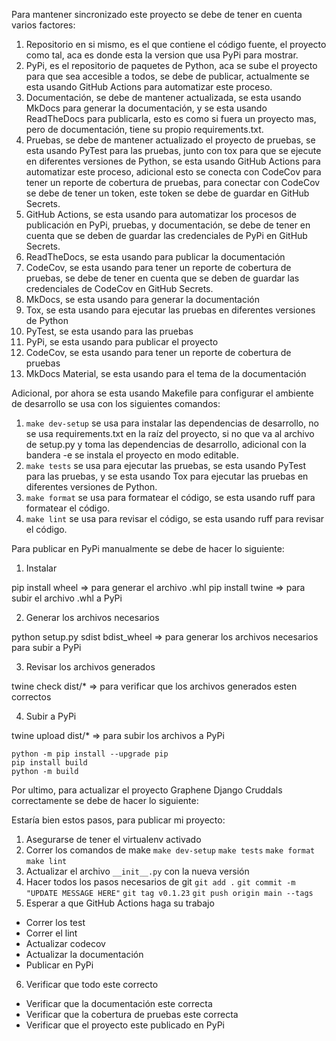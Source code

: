Para mantener sincronizado este proyecto se debe de tener en cuenta varios factores:

1. Repositorio en si mismo, es el que contiene el código fuente, el proyecto como tal, aca es donde esta la version que usa PyPi para mostrar.
2. PyPi, es el repositorio de paquetes de Python, aca se sube el proyecto para que sea accesible a todos, se debe de publicar, actualmente se esta usando GitHub Actions para automatizar este proceso.
3. Documentación, se debe de mantener actualizada, se esta usando MkDocs para generar la documentación, y se esta usando ReadTheDocs para publicarla, esto es como si fuera un proyecto mas, pero de documentación, tiene su propio requirements.txt.
4. Pruebas, se debe de mantener actualizado el proyecto de pruebas, se esta usando PyTest para las pruebas, junto con tox para que se ejecute en diferentes versiones de Python, se esta usando GitHub Actions para automatizar este proceso, adicional esto se conecta con CodeCov para tener un reporte de cobertura de pruebas, para conectar con CodeCov se debe de tener un token, este token se debe de guardar en GitHub Secrets.
5. GitHub Actions, se esta usando para automatizar los procesos de publicación en PyPi, pruebas, y documentación, se debe de tener en cuenta que se deben de guardar las credenciales de PyPi en GitHub Secrets.
6. ReadTheDocs, se esta usando para publicar la documentación
7. CodeCov, se esta usando para tener un reporte de cobertura de pruebas, se debe de tener en cuenta que se deben de guardar las credenciales de CodeCov en GitHub Secrets.
8. MkDocs, se esta usando para generar la documentación
9. Tox, se esta usando para ejecutar las pruebas en diferentes versiones de Python
10. PyTest, se esta usando para las pruebas
11. PyPi, se esta usando para publicar el proyecto
12. CodeCov, se esta usando para tener un reporte de cobertura de pruebas
13. MkDocs Material, se esta usando para el tema de la documentación


Adicional, por ahora se esta usando Makefile para configurar el ambiente de desarrollo se usa con los siguientes comandos:

1. `make dev-setup` se usa para instalar las dependencias de desarrollo, no se usa requirements.txt en la raíz del proyecto, si no que va al archivo de setup.py y toma las dependencias de desarrollo, adicional con la bandera -e se instala el proyecto en modo editable.
2. `make tests` se usa para ejecutar las pruebas, se esta usando PyTest para las pruebas, y se esta usando Tox para ejecutar las pruebas en diferentes versiones de Python.
3. `make format` se usa para formatear el código, se esta usando ruff para formatear el código.
4. `make lint` se usa para revisar el código, se esta usando ruff para revisar el código.



Para publicar en PyPi manualmente se debe de hacer lo siguiente:

1. Instalar

pip install wheel => para generar el archivo .whl
pip install twine => para subir el archivo .whl a PyPi

2. Generar los archivos necesarios

python setup.py sdist bdist_wheel => para generar los archivos necesarios para subir a PyPi

3. Revisar los archivos generados

twine check dist/* => para verificar que los archivos generados esten correctos

4. Subir a PyPi

twine upload dist/* => para subir los archivos a PyPi


    python -m pip install --upgrade pip
    pip install build
    python -m build



Por ultimo, para actualizar el proyecto Graphene Django Cruddals correctamente se debe de hacer lo siguiente:

Estaría bien estos pasos, para publicar mi proyecto:

1. Asegurarse de tener el virtualenv activado
2. Correr los comandos de make
  `make dev-setup`
  `make tests`
  `make format`
  `make lint`
3. Actualizar el archivo `__init__.py` con la nueva versión
4. Hacer todos los pasos necesarios de git
  `git add .`
  `git commit -m "UPDATE MESSAGE HERE"`
  `git tag v0.1.23`
  `git push origin main --tags`
5. Esperar a que GitHub Actions haga su trabajo
  - Correr los test
  - Correr el lint
  - Actualizar codecov
  - Actualizar la documentación
  - Publicar en PyPi
6. Verificar que todo este correcto
  - Verificar que la documentación este correcta
  - Verificar que la cobertura de pruebas este correcta
  - Verificar que el proyecto este publicado en PyPi


